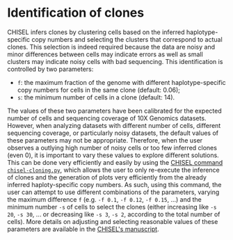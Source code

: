# Identification of clones

CHISEL infers clones by clustering cells based on the inferred haplotype-specific copy numbers and selecting the clusters that correspond to actual clones.
This selection is indeed required because the data are noisy and minor differences between cells may indicate errors as well as small clusters may indicate noisy cells with bad sequencing.
This identification is controlled by two parameters:
- `f`: the maximum fraction of the genome with different haplotype-specific copy numbers for cells in the same clone (default: 0.06);
- `s`: the minimum number of cells in a clone (default: 14).

The values of these two parameters have been calibrated for the expected number of cells and sequencing coverage of 10X Genomics datasets.
However, when analyzing datasets with different number of cells, different sequencing coverage, or particularly noisy datasets, the default values of these parameters may not be appropriate.
Therefore, when the user observes a outlying high number of noisy cells or too few inferred clones (even 0), it is important to vary these values to explore different solutions.
This can be done very efficiently and easily by using the [CHISEL command `chisel-cloning.py`](../chisel-cloning.html), which allows the user to only re-execute the inference of clones and the generation of plots very efficiently from the already inferred haploty-specific copy numbers.
As such, using this command, the user can attempt to use different combinations of the parameters, varying the maximum difference `f` (e.g. `-f 0.1`, `-f 0.12`, `-f 0.15`, ...) and the minimum number `-s` of cells to select the clones (either increasing like `-s 20`, `-s 30`, ... or decreasing like `-s 3`, `-s 2`, according to the total number of cells).
More details on adjusting and selecting reasonable values of these parameters are available in the [CHISEL's manuscript](https://doi.org/10.1101/837195).
